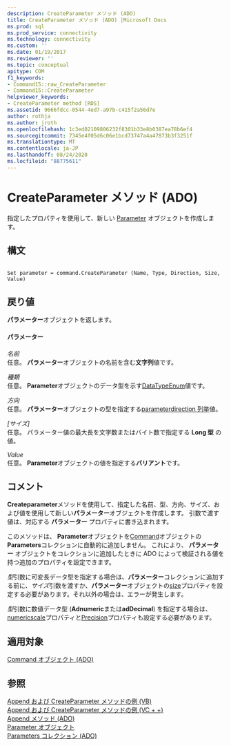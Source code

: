 ```yaml
---
description: CreateParameter メソッド (ADO)
title: CreateParameter メソッド (ADO) |Microsoft Docs
ms.prod: sql
ms.prod_service: connectivity
ms.technology: connectivity
ms.custom: ''
ms.date: 01/19/2017
ms.reviewer: ''
ms.topic: conceptual
apitype: COM
f1_keywords:
- Command15::raw_CreateParameter
- Command15::CreateParameter
helpviewer_keywords:
- CreateParameter method [RDS]
ms.assetid: 9666fdcc-0544-4ed7-a97b-c415f2a56d7e
author: rothja
ms.author: jroth
ms.openlocfilehash: 1c3ed02109806232f8301b33e8b0387ea78b6ef4
ms.sourcegitcommit: 7345e4f05d6c06e1bcd73747a4a47873b3f3251f
ms.translationtype: MT
ms.contentlocale: ja-JP
ms.lasthandoff: 08/24/2020
ms.locfileid: "88775611"
---
```

# <a name="createparameter-method-ado"></a>CreateParameter メソッド (ADO)
指定したプロパティを使用して、新しい [Parameter](./parameter-object.md) オブジェクトを作成します。  
  
## <a name="syntax"></a>構文  
  
```  
  
Set parameter = command.CreateParameter (Name, Type, Direction, Size, Value)  
```  
  
## <a name="return-value"></a>戻り値  
 **パラメーター**オブジェクトを返します。  
  
#### <a name="parameters"></a>パラメーター  
 *名前*  
 任意。 **パラメーター**オブジェクトの名前を含む**文字列**値です。  
  
 *種類*  
 任意。 **Parameter**オブジェクトのデータ型を示す[DataTypeEnum](./datatypeenum.md)値です。  
  
 *方向*  
 任意。 **パラメーター**オブジェクトの型を指定する[parameterdirection 列挙](./parameterdirectionenum.md)値。  
  
 *[サイズ]*  
 任意。 パラメーター値の最大長を文字数またはバイト数で指定する **Long 型** の値。  
  
 *Value*  
 任意。 **Parameter**オブジェクトの値を指定する**バリアント**です。  
  
## <a name="remarks"></a>コメント  
 **Createparameter**メソッドを使用して、指定した名前、型、方向、サイズ、および値を使用して新しい**パラメーター**オブジェクトを作成します。 引数で渡す値は、対応する **パラメーター** プロパティに書き込まれます。  
  
 このメソッドは、 **Parameter**オブジェクトを[Command](./command-object-ado.md)オブジェクトの**Parameters**コレクションに自動的に追加しません。 これにより、 **パラメーター** オブジェクトをコレクションに追加したときに ADO によって検証される値を持つ追加のプロパティを設定できます。  
  
 *型*引数に可変長データ型を指定する場合は、**パラメーター**コレクションに追加する前に、*サイズ*引数を渡すか、**パラメーター**オブジェクトの[size](./size-property-ado-parameter.md)プロパティを設定する必要があります。それ以外の場合は、エラーが発生します。  
  
 *型*引数に数値データ型 (**Adnumeric**または**adDecimal**) を指定する場合は、 [numericscale](./numericscale-property-ado.md)プロパティと[Precision](./precision-property-ado.md)プロパティも設定する必要があります。  
  
## <a name="applies-to"></a>適用対象  
 [Command オブジェクト (ADO)](./command-object-ado.md)  
  
## <a name="see-also"></a>参照  
 [Append および CreateParameter メソッドの例 (VB)](./append-and-createparameter-methods-example-vb.md)   
 [Append および CreateParameter メソッドの例 (VC + +)](./append-and-createparameter-methods-example-vc.md)   
 [Append メソッド (ADO)](./append-method-ado.md)   
 [Parameter オブジェクト](./parameter-object.md)   
 [Parameters コレクション (ADO)](./parameters-collection-ado.md)
